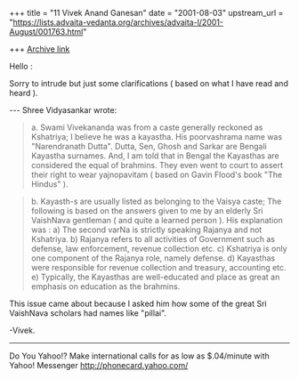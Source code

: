 +++
title = "11 Vivek Anand Ganesan"
date = "2001-08-03"
upstream_url = "https://lists.advaita-vedanta.org/archives/advaita-l/2001-August/001763.html"

+++
[Archive link](https://lists.advaita-vedanta.org/archives/advaita-l/2001-August/001763.html)

Hello :

  Sorry to intrude but just some clarifications ( based
on what I have read and heard ).

--- Shree Vidyasankar wrote:
> a. Swami Vivekananda was from a caste generally reckoned
> as Kshatriya;
I believe he was a kayastha. His poorvashrama name was
"Narendranath Dutta". Dutta, Sen, Ghosh and Sarkar are
Bengali Kayastha surnames. And, I am told that in Bengal
the Kayasthas are considered the equal of brahmins. They
even went to court to assert their right to wear
yajnopavitam ( based on Gavin Flood's book "The Hindus" ).


> b. Kayasth-s are usually listed as belonging to the
> Vaisya caste;
The following is based on the answers given to me by an
elderly Sri VaishNava gentleman ( and quite a learned
person ). His explanation was :
a) The second varNa is strictly speaking Rajanya and not
   Kshatriya.
b) Rajanya refers to all activities of Government such as
   defense, law enforcement, revenue collection etc.
c) Kshatriya is only one component of the Rajanya role,
   namely defense.
d) Kayasthas were responsible for revenue collection and
   treasury, accounting etc.
e) Typically, the Kayasthas are well-educated and place
   as great an emphasis on education as the brahmins.

This issue came about because I asked him how some of the
great Sri VaishNava scholars had names like "pillai".

-Vivek.

__________________________________________________
Do You Yahoo!?
Make international calls for as low as $.04/minute with Yahoo! Messenger
http://phonecard.yahoo.com/

